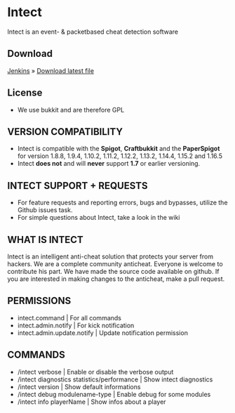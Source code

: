 # Intect 
Intect is an event- &amp; packetbased cheat detection software



## Download
[Jenkins](https://jenkins.squarecode.de/job/Intect/job/master/) » [Download latest file](https://jenkins.squarecode.de/job/Intect/job/master/lastSuccessfulBuild/artifact/target/Intect.jar)

## License
- We use bukkit and are therefore GPL

## VERSION COMPATIBILITY
- Intect is compatible with the **Spigot**, **Craftbukkit** and the **PaperSpigot** for 
  version 1.8.8, 1.9.4, 1.10.2, 1.11.2, 1.12.2, 1.13.2, 1.14.4, 1.15.2 and 1.16.5
- Intect **does not** and will **never** support **1.7** or earlier versioning.



## INTECT SUPPORT + REQUESTS
- For feature requests and reporting errors, bugs and bypasses, utilize the Github issues task.
- For simple questions about Intect, take a look in the wiki



## WHAT IS INTECT
Intect is an intelligent anti-cheat solution that protects your server from hackers. We are a complete community anticheat. Everyone is welcome to contribute his part. We have made the source code available on github. If you are interested in making changes to the anticheat, make a pull request.



## PERMISSIONS
- intect.command                                      |  For all commands
- intect.admin.notify                                 |  For kick notification
- intect.admin.update.notify                          |  Update notification permission



## COMMANDS
- /intect verbose                                     |  Enable or disable the verbose output
- /intect diagnostics statistics/performance          |  Show intect diagnostics
- /intect version                                     |  Show default informations
- /intect debug modulename-type                       |  Enable debug for some modules
- /intect info playerName                             |  Show infos about a player 
